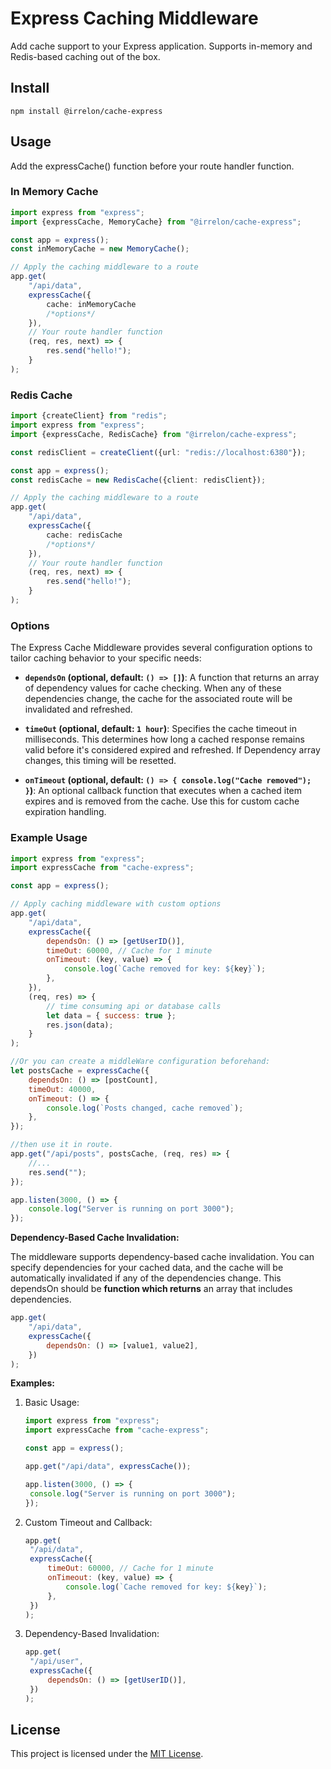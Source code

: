 # Express Caching Middleware

Add cache support to your Express application. Supports in-memory and
Redis-based caching out of the box.

## Install

```
npm install @irrelon/cache-express
```

## Usage
Add the expressCache() function before your route handler function.

### In Memory Cache
```typescript
import express from "express";
import {expressCache, MemoryCache} from "@irrelon/cache-express";

const app = express();
const inMemoryCache = new MemoryCache();

// Apply the caching middleware to a route
app.get(
	"/api/data",
	expressCache({
		cache: inMemoryCache
		/*options*/
	}),
	// Your route handler function
	(req, res, next) => {
		res.send("hello!");
	}
);
```

### Redis Cache
```typescript
import {createClient} from "redis";
import express from "express";
import {expressCache, RedisCache} from "@irrelon/cache-express";

const redisClient = createClient({url: "redis://localhost:6380"});

const app = express();
const redisCache = new RedisCache({client: redisClient});

// Apply the caching middleware to a route
app.get(
	"/api/data",
	expressCache({
		cache: redisCache
		/*options*/
	}),
	// Your route handler function
	(req, res, next) => {
		res.send("hello!");
	}
);
```

### Options

The Express Cache Middleware provides several configuration options to tailor caching behavior to your specific needs:

- **`dependsOn` (optional, default: `() => []`)**: A function that returns an array of dependency values for cache checking. When any of these dependencies change, the cache for the associated route will be invalidated and refreshed.

- **`timeOut` (optional, default: `1 hour`)**: Specifies the cache timeout in milliseconds. This determines how long a cached response remains valid before it's considered expired and refreshed. If Dependency array changes, this timing will be resetted.

- **`onTimeout` (optional, default: `() => { console.log("Cache removed"); }`)**: An optional callback function that executes when a cached item expires and is removed from the cache. Use this for custom cache expiration handling.

### Example Usage

```javascript
import express from "express";
import expressCache from "cache-express";

const app = express();

// Apply caching middleware with custom options
app.get(
	"/api/data",
	expressCache({
		dependsOn: () => [getUserID()],
		timeOut: 60000, // Cache for 1 minute
		onTimeout: (key, value) => {
			console.log(`Cache removed for key: ${key}`);
		},
	}),
	(req, res) => {
		// time consuming api or database calls
		let data = { success: true };
		res.json(data);
	}
);

//Or you can create a middleWare configuration beforehand:
let postsCache = expressCache({
	dependsOn: () => [postCount],
	timeOut: 40000,
	onTimeout: () => {
		console.log(`Posts changed, cache removed`);
	},
});

//then use it in route.
app.get("/api/posts", postsCache, (req, res) => {
	//...
	res.send("");
});

app.listen(3000, () => {
	console.log("Server is running on port 3000");
});
```

**Dependency-Based Cache Invalidation:**

The middleware supports dependency-based cache invalidation. You can specify dependencies for your cached data, and the cache will be automatically invalidated if any of the dependencies change. This dependsOn should be **function which returns** an array that includes dependencies.

```javascript
app.get(
	"/api/data",
	expressCache({
		dependsOn: () => [value1, value2],
	})
);
```

**Examples:**

1. Basic Usage:

   ```javascript
   import express from "express";
   import expressCache from "cache-express";

   const app = express();

   app.get("/api/data", expressCache());

   app.listen(3000, () => {
   	console.log("Server is running on port 3000");
   });
   ```

2. Custom Timeout and Callback:

   ```javascript
   app.get(
   	"/api/data",
   	expressCache({
   		timeOut: 60000, // Cache for 1 minute
   		onTimeout: (key, value) => {
   			console.log(`Cache removed for key: ${key}`);
   		},
   	})
   );
   ```

3. Dependency-Based Invalidation:

   ```javascript
   app.get(
   	"/api/user",
   	expressCache({
   		dependsOn: () => [getUserID()],
   	})
   );
   ```

## License

This project is licensed under the [MIT License](LICENSE).
